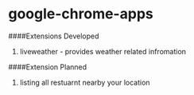 google-chrome-apps
==================
####Extensions Developed
1. liveweather - provides weather related infromation


####Extension Planned
1. listing all restuarnt nearby your location
